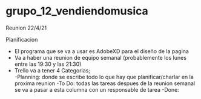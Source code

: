 # grupo_12_vendiendomusica

Reunion 22/4/21 <br>

Planificacion <br>
  - El programa que se va a usar es AdobeXD para el diseño de la pagina <br>
  - Va a haber una reunion de equipo semanal (probablemente los lunes entre las 19:30 y las 21:30)
  - Trello va a tener 4 Categorias; <br>
                                  -Planning: donde se escribe todo lo que hay que planificar/charlar en la proxima reunion
                                  -To Do: todas las tareas despues de la reunion semanal se va a pasar a esta columna con un responsable de tarea
                                  -Done: 
